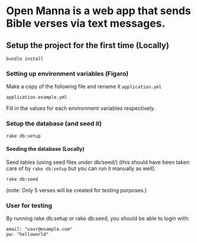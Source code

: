 Open Manna is a web app that sends Bible verses via text messages.
==========



## Setup the project for the first time (Locally)

```
bundle install
```

### Setting up environment variables (Figaro)

Make a copy of the following file and rename it `application.yml`

```
application.example.yml
```

Fill in the values for each environment variables respectively.

### Setup the database (and seed it)

```
rake db:setup
```

#### Seeding the database (Locally)

  Seed tables (using seed files under db/seed/)
(this should have been taken care of by `rake db:setup` but you can run it manually as well).

  ```
  rake db:seed
  ```

(note: Only 5 verses will be created for testing purposes.)


### User for testing

  By running rake db:setup or rake db:seed, you should be able to login with:

  ```
  email: "user@example.com"
  pw: "helloworld"
  ```

